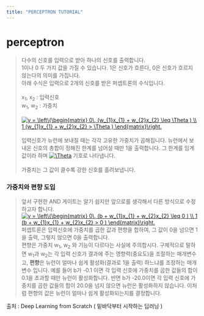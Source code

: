 ```yaml
---
title: "PERCEPTRON TUTORIAL"
---
```


# perceptron

> 다수의 신호를 입력으로 받아 하나의 신호를 출력합니다.
> <br/>1이나 0 두 가지 값을 가질 수 있습니다. 1은 신호가 흐른다, 0은 신호가 흐르지 않는다의 의미를 가집니다.<br/>
> 아래 수식은 입력으로 2개의 신호를 받은 퍼셉트론의 수식입니다.<br/><br/>
> x<sub>1</sub>, x<sub>2</sub> : 입력신호<br/>
> w<sub>1</sub>, w<sub>2</sub> : 가중치<br/></br>
> <a href="https://www.codecogs.com/eqnedit.php?latex=y&space;=&space;\left\{\begin{matrix}&space;0\,&space;(w_{1}x_{1}&space;&plus;&space;w_{2}x_{2}&space;\leq&space;\Theta&space;)&space;\\&space;1&space;(w_{1}x_{1}&space;&plus;&space;w_{2}x_{2}&space;>&space;\Theta&space;)&space;\end{matrix}\right." target="_blank"><img src="https://latex.codecogs.com/gif.latex?y&space;=&space;\left\{\begin{matrix}&space;0\,&space;(w_{1}x_{1}&space;&plus;&space;w_{2}x_{2}&space;\leq&space;\Theta&space;)&space;\\&space;1&space;(w_{1}x_{1}&space;&plus;&space;w_{2}x_{2}&space;>&space;\Theta&space;)&space;\end{matrix}\right." title="y = \left\{\begin{matrix} 0\, (w_{1}x_{1} + w_{2}x_{2} \leq \Theta ) \\ 1 (w_{1}x_{1} + w_{2}x_{2} > \Theta ) \end{matrix}\right." /></a><br/><br/>
> 입력신호가 뉴런에 보내질 때는 각각 고유한 가중치가 곱해집니다. 뉴런에서 보내온 신호의 총합이 정해진 한계를 넘어설 때만 1을 출력합니다. 그 한계를 임계값이라 하며 <a href="https://www.codecogs.com/eqnedit.php?latex=\Theta" target="_blank"><img src="https://latex.codecogs.com/gif.latex?\Theta" title="\Theta" /></a> 기호로 나타냅니다.<br/><br/>
> 가중치는 그 값이 클수록 강한 신호를 흘려보냅니다.

### 가중치와 편향 도입

> 앞서 구현한 AND 게이트는 알기 쉽지만 앞으로를 생각해서 다른 방식으로 수정하고자 합니다.
> <a href="https://www.codecogs.com/eqnedit.php?latex=y&space;=&space;\left\{\begin{matrix}&space;0\,&space;(b&space;&plus;&space;w_{1}x_{1}&space;&plus;&space;w_{2}x_{2}&space;\leq&space;0&space;)&space;\\&space;1&space;(b&space;&plus;&space;w_{1}x_{1}&space;&plus;&space;w_{2}x_{2}&space;>&space;0&space;)&space;\end{matrix}\right." target="_blank"><img src="https://latex.codecogs.com/gif.latex?y&space;=&space;\left\{\begin{matrix}&space;0\,&space;(b&space;&plus;&space;w_{1}x_{1}&space;&plus;&space;w_{2}x_{2}&space;\leq&space;0&space;)&space;\\&space;1&space;(b&space;&plus;&space;w_{1}x_{1}&space;&plus;&space;w_{2}x_{2}&space;>&space;0&space;)&space;\end{matrix}\right." title="y = \left\{\begin{matrix} 0\, (b + w_{1}x_{1} + w_{2}x_{2} \leq 0 ) \\ 1 (b + w_{1}x_{1} + w_{2}x_{2} > 0 ) \end{matrix}\right." /></a><br/>
> 퍼셉트론은 입력신호에 가중치를 곱한 값과 편향을 합하여, 그 값이 0을 넘으면 1을 출력, 그렇지 않으면 0을 출력합니다.<br/>
> 편향은 가중치 w<sub>1</sub>, w<sub>2</sub> 와 기능이 다르다는 사실에 주의합시다. 구체적으로 말하면 w<sub>1</sub>과 w<sub>2</sub>는 각 입력 신호가 결과에 주는 영향력(중요도)을 조절하는 매개변수고, **편향**은 뉴런이 얼마나 쉽게 활성화(결과로 1을 출력) 하느냐를 조정하는 매개변수 입니다. 예를 들어 b가 -0.1 이면 각 입력 신호에 가중치를 곱한 값들의 합이 0.1을 초과할 때만 뉴런이 활성화합니다. 반면 b가 -20.0이면 각 입력 신호에 가중치를 곱한 값들의 합이 20.0을 넘지 않으면 뉴런은 활성화하지 않습니다. 이처럼 편향의 값은 뉴런이 얼마나 쉽게 활성화되는지를 결정합니다.

출처 : Deep Learning from Scratch ( 밑바닥부터 시작하는 딥러닝 )